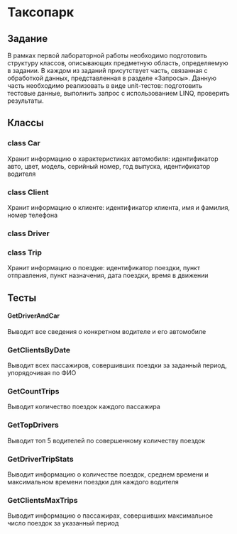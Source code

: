 # Таксопарк

## Задание
В рамках первой лабораторной работы необходимо подготовить структуру классов, описывающих предметную область, определяемую в задании. В каждом из заданий присутствует часть, связанная с обработкой данных, представленная в разделе «Запросы». Данную часть необходимо реализовать в виде unit-тестов: подготовить тестовые данные, выполнить запрос с использованием LINQ, проверить результаты.

## Классы

### class Car
Хранит информацию о характеристиках автомобиля: идентификатор авто, цвет, модель, серийный номер, год выпуска, идентификатор водителя

### class Client
Хранит информацию о клиенте: идентификатор клиента, имя и фамилия, номер телефона

### class Driver

### class Trip
Хранит информацию о поездке: идентификатор поездки, пункт отправления, пункт назначения, дата поездки, время в движении

## Тесты

#### GetDriverAndCar
Выводит все сведения о конкретном водителе и его автомобиле

### GetClientsByDate
Выводит всех пассажиров, совершивших поездки за заданный период, упорядочивая по ФИО

### GetCountTrips
Выводит количество поездок каждого пассажира

### GetTopDrivers
Выводит топ 5 водителей по совершенному количеству поездок

### GetDriverTripStats
Выводит информацию о количестве поездок, среднем времени и максимальном времени поездки для каждого водителя

### GetClientsMaxTrips
Выводит информацию о пассажирах, совершивших максимальное число поездок за указанный период